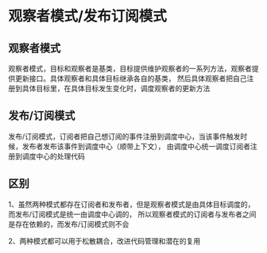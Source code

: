 # 观察者模式/发布订阅模式
## 观察者模式
观察者模式，目标和观察者是基类，目标提供维护观察者的一系列方法，观察者提供更新接口。具体观察者和具体目标继承各自的基类，
然后具体观察者把自己注册到具体目标里，在具体目标发生变化时，调度观察者的更新方法


## 发布/订阅模式
发布/订阅模式，订阅者把自己想订阅的事件注册到调度中心，当该事件触发时候，发布者发布该事件到调度中心（顺带上下文），
由调度中心统一调度订阅者注册到调度中心的处理代码

## 区别
1、虽然两种模式都存在订阅者和发布者，但是观察者模式是由具体目标调度的，而发布/订阅模式是统一由调度中心调的，
所以观察者模式的订阅者与发布者之间是存在依赖的，而发布/订阅模式则不会

2、两种模式都可以用于松散耦合，改进代码管理和潜在的复用
